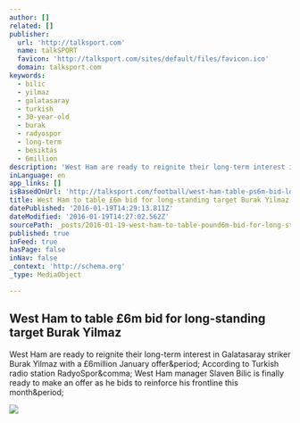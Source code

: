 ```yaml
---
author: []
related: []
publisher:
  url: 'http://talksport.com'
  name: talkSPORT
  favicon: 'http://talksport.com/sites/default/files/favicon.ico'
  domain: talksport.com
keywords:
  - bilic
  - yilmaz
  - galatasaray
  - turkish
  - 30-year-old
  - burak
  - radyospor
  - long-term
  - besiktas
  - 6million
description: 'West Ham are ready to reignite their long-term interest in Galatasaray striker Burak Yilmaz with a £6million January offer. According to Turkish radio station RadyoSpor, West Ham manager Slaven Bilic is finally ready to make an offer as he bids to reinforce his frontline this month.'
inLanguage: en
app_links: []
isBasedOnUrl: 'http://talksport.com/football/west-ham-table-ps6m-bid-long-standing-target-burak-yilmaz-160119181709?utm_source=dlvr.it&utm_medium=twitter'
title: West Ham to table £6m bid for long-standing target Burak Yilmaz
datePublished: '2016-01-19T14:29:13.811Z'
dateModified: '2016-01-19T14:27:02.562Z'
sourcePath: _posts/2016-01-19-west-ham-to-table-pound6m-bid-for-long-standing-target-burak-yil.md
published: true
inFeed: true
hasPage: false
inNav: false
_context: 'http://schema.org'
_type: MediaObject

---
```

<article style=""><h1>West Ham to table £6m bid for long-standing target Burak Yilmaz</h1><p>West Ham are ready to reignite their long-term interest in Galatasaray striker Burak Yilmaz with a £6million January offer&amp;period; According to Turkish radio station RadyoSpor&amp;comma; West Ham manager Slaven Bilic is finally ready to make an offer as he bids to reinforce his frontline this month&amp;period;</p><img src="http://talksport.com/sites/default/files/field/image/201601/yilmaz.jpg" /></article>